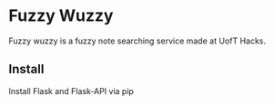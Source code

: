 Fuzzy Wuzzy
===========
Fuzzy wuzzy is a fuzzy note searching service made at UofT Hacks.

Install
-------
Install Flask and Flask-API via pip

